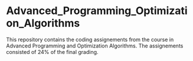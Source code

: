 # Advanced_Programming_Optimization_Algorithms
This repository contains the coding assignements from the course in Advanced Programming and Optimization Algorithms. The assignements consisted of 24% of the final grading.
